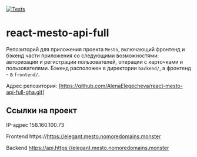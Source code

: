 [![Tests](https://github.com/yandex-praktikum/react-mesto-api-full-gha/actions/workflows/tests.yml/badge.svg)](https://github.com/yandex-praktikum/react-mesto-api-full-gha/actions/workflows/tests.yml)
# react-mesto-api-full
Репозиторий для приложения проекта `Mesto`, включающий фронтенд и бэкенд части приложения со следующими возможностями: авторизации и регистрации пользователей, операции с карточками и пользователями. Бэкенд расположен в директории `backend/`, а фронтенд - в `frontend/`. 

Адрес репозитория: [https://github.com/AlenaElegecheva/react-mesto-api-full-gha.git]

## Ссылки на проект

IP-адрес 158.160.100.73

Frontend https://https://elegant.mesto.nomoredomains.monster

Backend https://api.https://elegant.mesto.nomoredomains.monster
